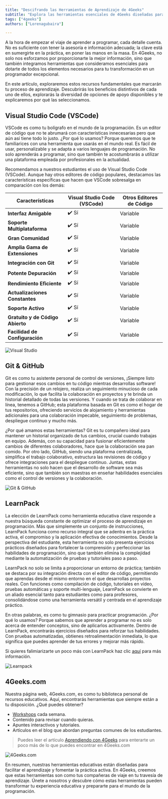 ```yaml
---
title: "Descifrando las Herramientas de Aprendizaje de 4Geeks"
subtitle: "Explora las herramientas esenciales de 4Geeks diseñadas para potenciar tu proceso de aprendizaje en programación. Descubre cómo Visual Studio Code, Git, GitHub, LearnPack y 4Geeks.com se vuelven tus aliados mientras te conviertes en un gran programador."
tags: ["4geeks"]
authors: ["Lorenagubaira"]

---
```


A la hora de empezar el viaje de aprender a programar, cada detalle cuenta. No es suficiente con tener la asesoría e información adecuada; la clave está en sumergirte en la práctica, en poner las manos en la masa. En 4Geeks, no solo nos esforzamos por proporcionarte la mejor información, sino que también integramos herramientas que consideramos esenciales para dotarte de todos los elementos necesarios para tu transformación en un programador excepcional.

En este artículo, exploraremos estos recursos fundamentales que marcarán tu proceso de aprendizaje. Descubrirás los beneficios distintivos de cada uno de ellos, explorarás la diversidad de opciones de apoyo disponibles y te explicaremos por qué las seleccionamos.

## Visual Studio Code (VSCode)

VSCode es como tu bolígrafo en el mundo de la programación. Es un editor de código que no te abrumará con características innecesarias pero que aún así tiene todo lo justo. ¿Por qué lo usamos? Porque queremos que te familiarices con una herramienta que usarás en el mundo real. Es fácil de usar, personalizable y se adapta a varios lenguajes de programación. No solo aprenderás a programar, sino que también te acostumbrarás a utilizar una plataforma empleada por profesionales en la actualidad.

Recomendamos a nuestros estudiantes el uso de Visual Studio Code (VSCode). Aunque hay otros editores de código populares, destacamos las características específicas que hacen que VSCode sobresalga en comparación con los demás:

| Características            | Visual Studio Code (VSCode)     | Otros Editores de Código       |
|---------------------------|-------------------------------|---------------------------------|
| **Interfaz Amigable**     | ✔️ Sí                          | Variable                        |
| **Soporte Multiplataforma**| ✔️ Sí                          | Variable                        |
| **Gran Comunidad**         | ✔️ Sí                          | Variable                        |
| **Amplia Gama de Extensiones**| ✔️ Sí                      | Variable                        |
| **Integración con Git**    | ✔️ Sí                          | Variable                        |
| **Potente Depuración**      | ✔️ Sí                          | Variable                        |
| **Rendimiento Eficiente**  | ✔️ Sí                          | Variable                        |
| **Actualizaciones Constantes**| ✔️ Sí                       | Variable                        |
| **Soporte Activo**         | ✔️ Sí                          | Variable                        |
| **Gratuito y de Código Abierto**| ✔️ Sí                      | Variable                        |
| **Facilidad de Configuración**| ✔️ Sí                      | Variable                        |

![Visual Studio](https://breathecode.herokuapp.com/v1/media/file/visual-studio-png?raw=true)

## Git & GitHub

Git es como tu asistente personal de control de versiones, ¡Siempre listo para gestionar esos cambios en tu código mientras desarrollas software! Con la precisión de un relojero, realiza un seguimiento minucioso de cada modificación, lo que facilita la colaboración en proyectos y te brinda un historial detallado de todas las versiones. Y cuando se trata de colaborar en línea, tenemos a GitHub; esta plataforma basada en Git es como el hogar de tus repositorios, ofreciendo servicios de alojamiento y herramientas adicionales para una colaboración impecable, seguimiento de problemas, despliegue continuo y mucho más.

¿Por qué amamos estas herramientas? Git es tu compañero ideal para mantener un historial organizado de tus cambios, crucial cuando trabajas en equipo. Además, con su capacidad para fusionar eficientemente cambios de diferentes colaboradores, hace que la colaboración sea pan comido. Por otro lado, GitHub, siendo una plataforma centralizada, simplifica el trabajo colaborativo, estructura las revisiones de código y ofrece integraciones para el despliegue continuo. Juntas, estas herramientas no solo hacen que el desarrollo de software sea más eficiente, sino que también son maestras en enseñar habilidades esenciales como el control de versiones y la colaboración.

![Git & GitHub](https://breathecode.herokuapp.com/v1/media/file/github-png?raw=true)

## LearnPack

La elección de LearnPack como herramienta educativa clave responde a nuestra búsqueda constante de optimizar el proceso de aprendizaje en programación. Más que simplemente un conjunto de instrucciones, LearnPack funciona como recurso integral que se adentra en la práctica activa, el compromiso y la aplicación efectiva de conocimientos. Desde la perspectiva del estudiante, esta herramienta no solo presenta ejercicios prácticos diseñados para fortalecer la comprensión y perfeccionar las habilidades de programación, sino que también elimina la complejidad mediante la automatización de pruebas y tutoriales paso a paso.

LearnPack no solo se limita a proporcionar un entorno de práctica; también se destaca por su integración directa con el editor de código, permitiendo que aprendas desde el mismo entorno en el que desarrollas proyectos reales. Con funciones como compilación de código, tutoriales en vídeo, pruebas automáticas y soporte multi-lenguaje, LearnPack se convierte en un aliado esencial tanto para estudiantes como para profesores, consolidándose como una herramienta versátil y centrada en el aprendizaje práctico.

En otras palabras, es como tu gimnasio para practicar programación. ¿Por qué lo usamos? Porque sabemos que aprender a programar no es solo acerca de entender conceptos, sino de aplicarlos activamente. Dentro de LearnPack, encontrarás ejercicios diseñados para reforzar tus habilidades. Con pruebas automatizadas, obtienes retroalimentación inmediata, lo que significa que puedes aprender de tus errores y mejorar más rápido.

Si quieres falimiarizarte un poco más con LearnPack haz clic [aquí](https://4geeks.com/es/lesson/que-es-learnpack) para más información.

![Learnpack](https://breathecode.herokuapp.com/v1/media/file/learnpack-jpg?raw=true)

## 4Geeks.com

Nuestra página web, 4Geeks.com, es como tu biblioteca personal de recursos educativos. Aquí, encontrarás herramientas que siempre están a tu disposición. ¿Qué puedes obtener?

- [Workshops](https://4geeks.com/es/docs/knowledge-base-4geeks/participando-en-workshops) cada semana.
- Contenido para revisar cuando quieras.
- Apuntes interactivos y tutoriales.
- Artículos en el blog que abordan preguntas comunes de los estudiantes.

> Puedes leer el artículo [Aprendiendo con 4Geeks](https://4geeks.com/es/docs/knowledge-base-4geeks/aprendiendo-con-4geeks) para enterarte un poco más de lo que puedes encontrar en 4Geeks.com

![4Geeks.com](https://breathecode.herokuapp.com/v1/media/file/4geekss-png?raw=true)

En resumen, nuestras herramientas educativas están diseñadas para facilitar el aprendizaje y fomentar la práctica activa. En 4Geeks, creemos que estas herramientas son como tus compañeras de viaje en tu travesía de aprendizaje. Únete a nosotros y descubre cómo estas herramientas pueden transformar tu experiencia educativa y prepararte para el mundo de la programación.

